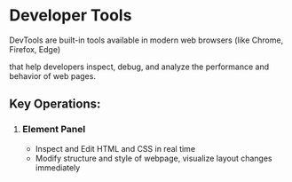 # **Developer Tools**

DevTools are built-in tools available in modern web browsers (like Chrome, Firefox, Edge)

that help developers inspect, debug, and analyze the performance and behavior of web pages.

## **Key Operations**:

1. ### **Element Panel**

    - Inspect and Edit HTML and CSS in real time
    - Modify structure and style of webpage, visualize layout changes immediately
